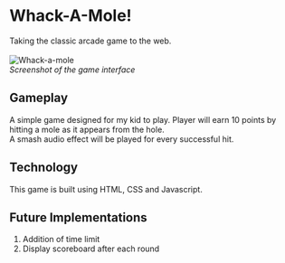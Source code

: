 # Whack-A-Mole!
Taking the classic arcade game to the web. <br><br>
![Whack-a-mole](https://i.ibb.co/qRbB632/Screenshot-2022-05-10-at-11-52-20-AM.png)<br>
<em>Screenshot of the game interface</em>

## Gameplay
A simple game designed for my kid to play. Player will earn 10 points by hitting a mole as it appears from the hole. <br>
A smash audio effect will be played for every successful hit.

## Technology
This game is built using HTML, CSS and Javascript.

## Future Implementations
<ol>
  <li>Addition of time limit
</li>
  <li>Display scoreboard after each round
</li>

</ol>
